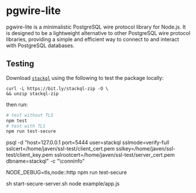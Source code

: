 # pgwire-lite

pgwire-lite is a minimalistic PostgreSQL wire protocol library for Node.js. It is designed to be a lightweight alternative to other PostgreSQL wire protocol libraries, providing a simple and efficient way to connect to and interact with PostgreSQL databases.

## Testing

Download [`stackql`](https://github.com/stackql/stackql) using the following to test the package locally:

```
curl -L https://bit.ly/stackql-zip -O \
&& unzip stackql-zip
```

then run:

```bash
# test without TLS
npm test
# test with TLS
npm run test-secure
```

psql -d "host=127.0.0.1 port=5444 user=stackql sslmode=verify-full sslcert=/home/javen/ssl-test/client_cert.pem sslkey=/home/javen/ssl-test/client_key.pem sslrootcert=/home/javen/ssl-test/server_cert.pem dbname=stackql" -c "\conninfo"

NODE_DEBUG=tls,node::http npm run test-secure

sh start-secure-server.sh
node example/app.js
